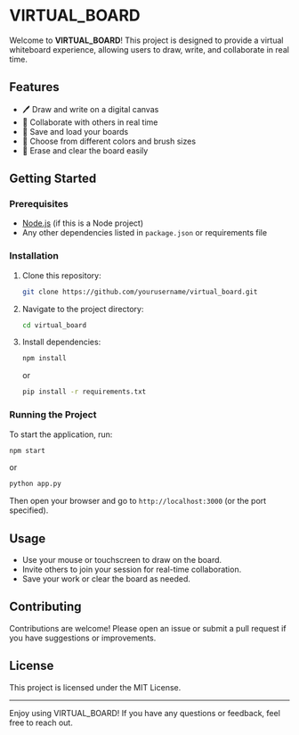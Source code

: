 # VIRTUAL_BOARD

Welcome to **VIRTUAL_BOARD**! This project is designed to provide a virtual whiteboard experience, allowing users to draw, write, and collaborate in real time.

## Features

- 🖊️ Draw and write on a digital canvas
- 👥 Collaborate with others in real time
- 💾 Save and load your boards
- 🎨 Choose from different colors and brush sizes
- 🧹 Erase and clear the board easily

## Getting Started

### Prerequisites

- [Node.js](https://nodejs.org/) (if this is a Node project)
- Any other dependencies listed in `package.json` or requirements file

### Installation

1. Clone this repository:
    ```sh
    git clone https://github.com/yourusername/virtual_board.git
    ```
2. Navigate to the project directory:
    ```sh
    cd virtual_board
    ```
3. Install dependencies:
    ```sh
    npm install
    ```
    or
    ```sh
    pip install -r requirements.txt
    ```

### Running the Project

To start the application, run:
```sh
npm start
```
or
```sh
python app.py
```
Then open your browser and go to `http://localhost:3000` (or the port specified).

## Usage

- Use your mouse or touchscreen to draw on the board.
- Invite others to join your session for real-time collaboration.
- Save your work or clear the board as needed.

## Contributing

Contributions are welcome! Please open an issue or submit a pull request if you have suggestions or improvements.

## License

This project is licensed under the MIT License.

---

Enjoy using VIRTUAL_BOARD! If you have any questions or feedback, feel free to reach out.
